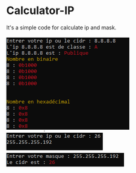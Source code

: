 # Calculator-IP
It's a simple code for calculate ip and mask.

![Alt text](https://github.com/The8Golden/Calculator-IP/blob/main/jsp.png)
![Alt text](https://github.com/The8Golden/Calculator-IP/blob/main/jsp2.png)
![Alt text](https://github.com/The8Golden/Calculator-IP/blob/main/Sans%20titre.png)


